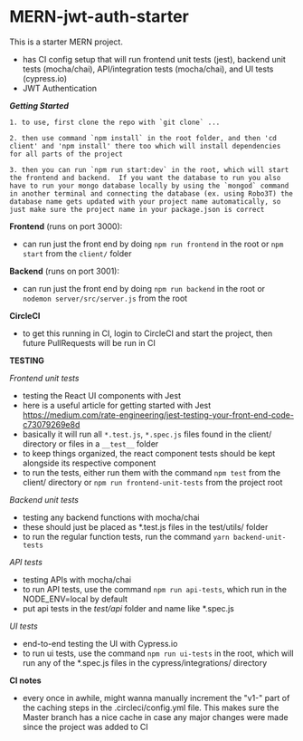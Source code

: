 # MERN-jwt-auth-starter

This is a starter MERN project.
- has CI config setup that will run frontend unit tests (jest), backend unit tests (mocha/chai), API/integration tests (mocha/chai), and UI tests (cypress.io)
- JWT Authentication

***Getting Started***

    1. to use, first clone the repo with `git clone` ...

    2. then use command `npm install` in the root folder, and then 'cd client' and 'npm install' there too which will install dependencies for all parts of the project

    3. then you can run `npm run start:dev` in the root, which will start the frontend and backend.  If you want the database to run you also have to run your mongo database locally by using the `mongod` command in another terminal and connecting the database (ex. using Robo3T) the database name gets updated with your project name automatically, so just make sure the project name in your package.json is correct

**Frontend** (runs on port 3000):
- can run just the front end by doing `npm run frontend` in the root or `npm start` from the `client/` folder

**Backend** (runs on port 3001):
- can run just the front end by doing `npm run backend` in the root or `nodemon server/src/server.js` from the root

**CircleCI**
- to get this running in CI, login to CircleCI and start the project, then future PullRequests will be run in CI

**TESTING**

*Frontend unit tests*
- testing the React UI components with Jest
- here is a useful article for getting started with Jest https://medium.com/rate-engineering/jest-testing-your-front-end-code-c73079269e8d
- basically it will run all `*.test.js`, `*.spec.js` files found in the client/ directory or files in a `__test__` folder
- to keep things organized, the react component tests should be kept alongside its respective component
- to run the tests, either run them with the command `npm test` from the client/ directory or `npm run frontend-unit-tests` from the project root

*Backend unit tests*
- testing any backend functions with mocha/chai
- these should just be placed as *.test.js files in the test/utils/ folder
- to run the regular function tests, run the command `yarn backend-unit-tests`

*API tests*
- testing APIs with mocha/chai
- to run API tests, use the command `npm run api-tests`, which run in the NODE_ENV=local by default
- put api tests in the _test/api_ folder  and name like *.spec.js

*UI tests*
- end-to-end testing the UI with Cypress.io
- to run ui tests, use the command `npm run ui-tests` in the root, which will run any of the *.spec.js files in the cypress/integrations/ directory

**CI notes**
- every once in awhile, might wanna manually increment the "v1-" part of the caching steps in the .circleci/config.yml file.  This makes sure the Master branch has a nice cache in case any major changes were made since the project was added to CI